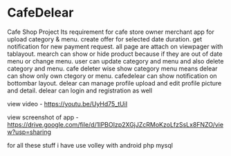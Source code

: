 # CafeDelear
Cafe Shop Project
Its requirement for cafe store owner merchant app for upload category & menu.
create offer for selected date duration.
get notification for new payment request.
all page are attach on viewpager with tablayout.
mearch can show or hide product because if they are out of date menu or change menu.
user can update category and menu and also delete category and menu.
cafe deleter wise show category menu means delear can show only own ctegory or menu.
cafedelear can show notification on bottombar layout.
delear can manage profile upload and edit profile picture and detail.
delear can login and registration as well

view video - https://youtu.be/UyHd75_tUiI


view screenshot of app - https://drive.google.com/file/d/1IPBOIzp2XGjJZcRMoKzoLfzSsLx8FNZO/view?usp=sharing

for all these stuff i have use volley with android php mysql 
